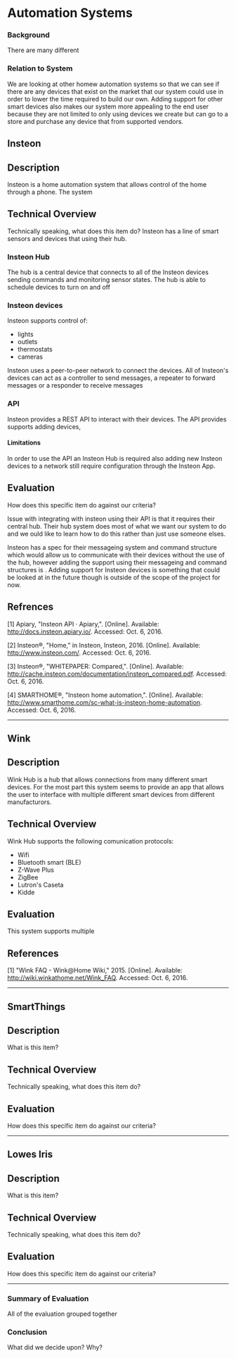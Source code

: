 Automation Systems
=============

### Background

There are many different 

### Relation to System

We are looking at other homew automation systems so that we can see if there are any devices
that exist on the market that our system could use in order to lower the time required to build our own.
Adding support for other smart devices also makes our system more appealing to the end user because
they are not limited to only using devices we create but can go to a store and purchase any device
that from supported vendors. 

<note need to rework this>



Insteon
------------

## Description

Insteon is a home automation system that allows control of the home through a phone. 
The system 

## Technical Overview

Technically speaking, what does this item do?
Insteon has a line of smart sensors and devices that using their hub. 

### Insteon Hub

The hub is a central device that connects to all of the Insteon devices sending commands 
and monitoring sensor states. The hub is able to schedule devices to turn on and off  

### Insteon devices

Insteon supports control of:

- lights
- outlets
- thermostats
- cameras 


Insteon uses a peer-to-peer network to connect the devices. All of Insteon's devices
can act as a controller to send messages, a repeater to forward messages or a responder to receive messages

### API 

 Insteon provides a REST API to interact with their devices. 
 The API provides supports adding devices, 
 
#### Limitations 
 
 In order to use the API an Insteon Hub is required also adding new Insteon devices to 
 a network still require configuration through the Insteon App.

## Evaluation

How does this specific item do against our criteria?

Issue with integrating with insteon using their API is that it requires their central hub. 
Their hub system does most of what we want our system to do and we ould like to learn how to 
do this rather than just use someone elses.

Insteon has a spec for their messageing system and command structure which would
allow us to communicate with their devices without the use of the hub, however adding 
the support using their messageing and command structures  is <something here>. 
Adding support for Insteon devices is something that could be looked at in the future though 
is outside of the scope of the project for now.

## Refrences

[1]	Apiary, "Insteon API · Apiary,". [Online]. Available: http://docs.insteon.apiary.io/. Accessed: Oct. 6, 2016.

[2]	Insteon®, "Home," in Insteon, Insteon, 2016. [Online]. Available: http://www.insteon.com/. Accessed: Oct. 6, 2016.

[3] Insteon®, "WHITEPAPER: Compared,". [Online]. Available: http://cache.insteon.com/documentation/insteon_compared.pdf. Accessed: Oct. 6, 2016.

[4] SMARTHOME®, "Insteon home automation,". [Online]. Available: http://www.smarthome.com/sc-what-is-insteon-home-automation. Accessed: Oct. 6, 2016.

-----------------------

Wink
------------

## Description

Wink Hub is a hub that allows connections from many different smart devices. For the most part
this system seems to provide an app that allows the user to interface with multiple different
smart devices from different manufacturors.

## Technical Overview

Wink Hub supports the following comunication protocols:
- Wifi
- Bluetooth smart (BLE)
- Z-Wave Plus
- ZigBee
- Lutron's Caseta
- Kidde


## Evaluation

This system supports multiple 

## References

[1]	"Wink FAQ - Wink@Home Wiki," 2015. [Online]. Available: http://wiki.winkathome.net/Wink_FAQ. Accessed: Oct. 6, 2016.

-----------------------

SmartThings
------------

## Description

What is this item?

## Technical Overview

Technically speaking, what does this item do?

## Evaluation

How does this specific item do against our criteria?

-----------------------

Lowes Iris
------------

## Description

What is this item?

## Technical Overview

Technically speaking, what does this item do?

## Evaluation

How does this specific item do against our criteria?

-----------------------


### Summary of Evaluation

All of the evaluation grouped together

### Conclusion

What did we decide upon? Why?
